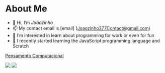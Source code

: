 # About Me

- 👋 Hi, I’m _Joãozinho_
- 📫 My contact email is [email] (Joaozinho377Contact@gmail.com)
- 👀 I’m interested in learn about programming for work or even for fun
- 🌱 I recently started learning the JavaScript programming language and Scratch

[Pensamento Computacional](http://www.educadores.diaadia.pr.gov.br/modules/conteudo/conteudo.php?conteudo=1625)

![](https://img.shields.io/badge/JavaScript-323330?style=for-the-badge&logo=javascript&logoColor=F7DF1E)
![](https://img.shields.io/badge/Scratch-4D97FF?style=for-the-badge&logo=Scratch&logoColor=white)
